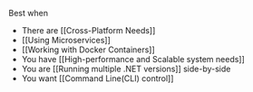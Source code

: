 Best when 
- There are [[Cross-Platform Needs]]
- [[Using Microservices]]
- [[Working with Docker Containers]]
- You have [[High-performance and Scalable system needs]]
- You are [[Running multiple .NET versions]] side-by-side
- You want [[Command Line(CLI) control]]

